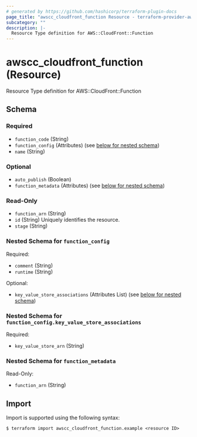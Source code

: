 ```yaml
---
# generated by https://github.com/hashicorp/terraform-plugin-docs
page_title: "awscc_cloudfront_function Resource - terraform-provider-awscc"
subcategory: ""
description: |-
  Resource Type definition for AWS::CloudFront::Function
---
```


# awscc_cloudfront_function (Resource)

Resource Type definition for AWS::CloudFront::Function



<!-- schema generated by tfplugindocs -->
## Schema

### Required

- `function_code` (String)
- `function_config` (Attributes) (see [below for nested schema](#nestedatt--function_config))
- `name` (String)

### Optional

- `auto_publish` (Boolean)
- `function_metadata` (Attributes) (see [below for nested schema](#nestedatt--function_metadata))

### Read-Only

- `function_arn` (String)
- `id` (String) Uniquely identifies the resource.
- `stage` (String)

<a id="nestedatt--function_config"></a>
### Nested Schema for `function_config`

Required:

- `comment` (String)
- `runtime` (String)

Optional:

- `key_value_store_associations` (Attributes List) (see [below for nested schema](#nestedatt--function_config--key_value_store_associations))

<a id="nestedatt--function_config--key_value_store_associations"></a>
### Nested Schema for `function_config.key_value_store_associations`

Required:

- `key_value_store_arn` (String)



<a id="nestedatt--function_metadata"></a>
### Nested Schema for `function_metadata`

Read-Only:

- `function_arn` (String)

## Import

Import is supported using the following syntax:

```shell
$ terraform import awscc_cloudfront_function.example <resource ID>
```

